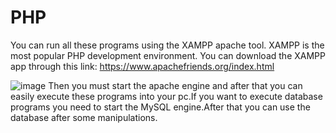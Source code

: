 # PHP
You can run all these programs using the XAMPP apache tool. 
XAMPP is the most popular PHP development environment.
You can download the XAMPP app through this link: https://www.apachefriends.org/index.html

![image](https://user-images.githubusercontent.com/80634110/117548551-40bf8700-b053-11eb-9318-653a563a489a.png)
Then you must start the apache engine and after that you can easily execute these programs into your pc.If you want to execute database programs you need to start the MySQL engine.After that you can use the database after some manipulations.
